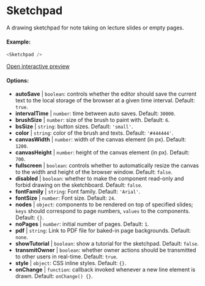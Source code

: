 # Sketchpad

A drawing sketchpad for note taking on lecture slides or empty pages.

#### Example:

``` js
<Sketchpad />
```

[Open interactive preview](https://isle.heinz.cmu.edu/components/sketchpad/)

#### Options:

* __autoSave__ | `boolean`: controls whether the editor should save the current text to the local storage of the browser at a given time interval. Default: `true`.
* __intervalTime__ | `number`: time between auto saves. Default: `30000`.
* __brushSize__ | `number`: size of the brush to paint with. Default: `6`.
* __bsSize__ | `string`: button sizes. Default: `'small'`.
* __color__ | `string`: color of the brush and texts. Default: `'#444444'`.
* __canvasWidth__ | `number`: width of the canvas element (in px). Default: `1200`.
* __canvasHeight__ | `number`: height of the canvas element (in px). Default: `700`.
* __fullscreen__ | `boolean`: controls whether to automatically resize the canvas to the width and height of the browser window. Default: `false`.
* __disabled__ | `boolean`: whether to make the component read-only and forbid drawing on the sketchboard. Default: `false`.
* __fontFamily__ | `string`: Font family. Default: `'Arial'`.
* __fontSize__ | `number`: Font size. Default: `24`.
* __nodes__ | `object`: components to be rendered on top of specified slides; `keys` should correspond to page numbers, `values` to the components. Default: `{}`.
* __noPages__ | `number`: initial number of pages. Default: `1`.
* __pdf__ | `string`: Link to PDF file for baked-in page backgrounds. Default: `none`.
* __showTutorial__ | `boolean`: show a tutorial for the sketchpad. Default: `false`.
* __transmitOwner__ | `boolean`: whether owner actions should be transmitted to other users in real-time. Default: `true`.
* __style__ | `object`: CSS inline styles. Default: `{}`.
* __onChange__ | `function`: callback invoked whenever a new line element is drawn. Default: `onChange() {}`.
